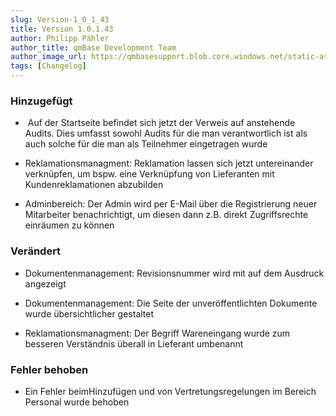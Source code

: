 ```yaml
---
slug: Version-1_0_1_43
title: Version 1.0.1.43
author: Philipp Pähler
author_title: qmBase Development Team
author_image_url: https://qmbasesupport.blob.core.windows.net/static-assets/img/persons/paehler_round.png
tags: [Changelog]
---
```

### Hinzugefügt

*    Auf der Startseite befindet sich jetzt der Verweis auf anstehende Audits. Dies umfasst sowohl Audits für die man verantwortlich ist als auch solche für die man als Teilnehmer eingetragen wurde

*   Reklamationsmanagment: Reklamation lassen sich jetzt untereinander verknüpfen, um bspw. eine Verknüpfung von Lieferanten mit Kundenreklamationen abzubilden

*   Adminbereich: Der Admin wird per E-Mail über die Registrierung neuer Mitarbeiter benachrichtigt, um diesen dann z.B. direkt Zugriffsrechte einräumen zu können

### Verändert

*   Dokumentenmanagement: Revisionsnummer wird mit auf dem Ausdruck angezeigt

*   Dokumentenmanagement: Die Seite der unveröffentlichten Dokumente wurde übersichtlicher gestaltet

*   Reklamationsmanagment: Der Begriff Wareneingang wurde zum besseren Verständnis überall in Lieferant umbenannt

### Fehler behoben

*   Ein Fehler beimHinzufügen und von Vertretungsregelungen im Bereich Personal wurde behoben